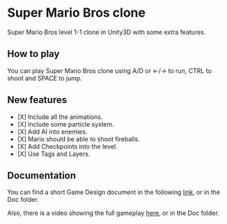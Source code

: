 # Super Mario Bros clone
Super Mario Bros level 1-1 clone in Unity3D with some extra features.

## How to play
You can play Super Mario Bros clone using A/D or <-/-> to run, CTRL to shoot and SPACE to jump. 

## New features
- \[X] Include all the animations.
- \[X] Include some particle system.
- \[X] Add AI into enemies.
- \[X] Mario should be able to shoot fireballs.
- \[X] Add Checkpoints into the level.
- \[X] Use Tags and Layers.

## Documentation
You can find a short Game Design document in the following [link](https://gitlab.com/oriolbv/pec2_oriol.burgaya/-/blob/master/Doc/SuperMarioBrosClone_0.5.0.pdf), or in the Doc folder.

Also, there is a video showing the full gameplay [here](https://gitlab.com/oriolbv/pec2_oriol.burgaya/-/blob/master/Doc/super_mario_bros_clone.mkv), or in the Doc folder.
